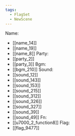 ```yaml
---
tags:
  - FlagSet
  - NewScene
---
```

Name:
- [[name_14]]
- [[name_19]]
- [[name_8]]
Party:
- [[party_2]]
- [[party_3]]
Bgm:
- [[bgm_210]]
Sound:
- [[sound_12]]
- [[sound_143]]
- [[sound_153]]
- [[sound_215]]
- [[sound_312]]
- [[sound_326]]
- [[sound_327]]
- [[sound_39]]
- [[sound_49]]
Fn:
- [[u7000_2_function8]]
Flag:
- [[flag_9477]]

